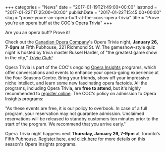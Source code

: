 +++
categories = "News"
date = "2017-01-19T21:49:00+00:00"
lastmod = "2017-01-22T17:25:00+00:00"
publishDate = "2017-01-22T15:45:00+00:00"
slug = "prove-youre-an-opera-buff-at-the-cocs-opera-trivia"
title = "Prove you&#039;re an opera buff at the COC&#039;s Opera Trivia"
+++

Are you an opera buff? Prove it! 

Check out the [Canadian Opera Company](/scene/companies/canadian-opera-company/)'s Opera Trivia night, **January 26, 7-9pm** at Fifth Pubhouse, 221 Richmond St. W. The gameshow-style quiz night is hosted by trivia master Russel Harder, of "the greatest game show in the city," [*Trivia Club!*](https://www.facebook.com/TriviaClub/) 

Opera Trivia is part of the COC's ongoing [Opera Insights](http://www.coc.ca/ExploreAndLearn/Adults/OperaInsights.aspx) programs, which offer conversations and events to enhance your opera-going experience at the Four Seasons Centre. Bring your friends, show off your impressive niche intellect, and learn some new fascinating opera factoids. All the programs, including Opera Trivia, are **free to attend**, but it's highly recommended to [register online](http://my.coc.ca/auxiliary/Reserve.aspx?p=837). The COC's policy on admission to Opera Insights programs:

"As these events are free, it is our policy to overbook. In case of a full program, your reservation may not guarantee admission. Unclaimed reservations will be released to standby customers ten minutes prior to the start of the program. We recommend that you arrive early."

Opera Trivia night happens next **Thursday, January 26, 7-9pm** at Toronto's Fifth Pubhouse. [Register here,](http://my.coc.ca/auxiliary/Reserve.aspx?p=837) and [click here](http://www.coc.ca/ExploreAndLearn/Adults/OperaInsights.aspx) for more details on this season's Opera Insights programs. 

